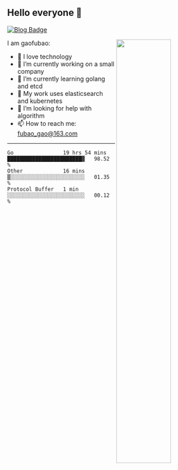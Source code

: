 ## Hello everyone 👋

[![Blog Badge](https://img.shields.io/badge/blog-60k+%20pageview-brightgreen)](https://www.jianshu.com/u/d777ec56a358)

<img align="right" width="50%" src="https://github-readme-stats.vercel.app/api?username=gaofubao&theme=dark">

I am gaofubao:

- 🔭 I love technology
- 🌱 I’m currently working on a small company
- 👯 I’m currently learning golang and etcd
- 💬 My work uses elasticsearch and kubernetes
- 🤔 I’m looking for help with algorithm
- 📫 How to reach me: fubao_gao@163.com

---


<!--START_SECTION:waka-->
```text
Go                19 hrs 54 mins  ████████████████████████▓   98.52 % 
Other             16 mins         ▒░░░░░░░░░░░░░░░░░░░░░░░░   01.35 % 
Protocol Buffer   1 min           ░░░░░░░░░░░░░░░░░░░░░░░░░   00.12 % 
```
<!--END_SECTION:waka-->
